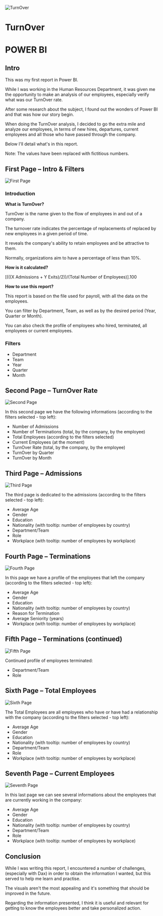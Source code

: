 ![TurnOver](https://github.com/AnaPatSilva/TurnOver-Power-BI-/blob/main/Images/TurnOver.jpg)
# TurnOver
# POWER BI

## Intro
This was my first report in Power BI.

While I was working in the Human Resources Department, it was given me the opportunity to make an analysis of our employees, especially verify what was our TurnOver rate.

After some research about the subject, I found out the wonders of Power BI and that was how our story begin.

When doing the TurnOver analysis, I decided to go the extra mile and analyze our employees, in terms of new hires, departures, current employees and all those who have passed through the company.

Below I'll detail what's in this report.

Note: The values have been replaced with fictitious numbers.

## First Page – Intro & Filters
 ![First Page](https://github.com/AnaPatSilva/TurnOver-Power-BI-/blob/main/Images/First_Page.jpg)
### Introduction
**What is TurnOver?**

TurnOver is the name given to the flow of employees in and out of a company.

The turnover rate indicates the percentage of replacements of replaced by new employees in a given period of time.

It reveals the company's ability to retain employees and be attractive to them.

Normally, organizations aim to have a percentage of less than 10%.

**How is it calculated?**

[(((X Admissions + Y Exits)/2))/(Total Number of Employees)].100

**How to use this report?**

This report is based on the file used for payroll, with all the data on the employees.

You can filter by Department, Team, as well as by the desired period (Year, Quarter or Month).

You can also check the profile of employees who hired, terminated, all employees or current employees.

### Filters
- Department
- Team
- Year
- Quarter
- Month

## Second Page – TurnOver Rate
![Second Page](https://github.com/AnaPatSilva/TurnOver-Power-BI-/blob/main/Images/Second_Page.jpg)

In this second page we have the following informations (according to the filters selected - top left):
- Number of Admissions
- Number of Terminations (total, by the company, by the employee)
- Total Employees (according to the filters selected)
- Current Employees (at the moment)
- TurnOver Rate (total, by the company, by the employee)
- TurnOver by Quarter
- TurnOver by Month

## Third Page – Admissions
![Third Page](https://github.com/AnaPatSilva/TurnOver-Power-BI-/blob/main/Images/Third_Page.jpg)

The third page is dedicated to the admissions (according to the filters selected - top left):
- Average Age
- Gender
- Education
- Nationality (with tooltip: number of employees by country)
- Department/Team
- Role
- Workplace (with tooltip: number of employees by workplace)

## Fourth Page – Terminations
![Fourth Page](https://github.com/AnaPatSilva/TurnOver-Power-BI/blob/main/Images/Fourth_Page.jpg)

In this page we have a profile of the employees that left the company (according to the filters selected - top left):
- Average Age
- Gender
- Education
- Nationality (with tooltip: number of employees by country)
- Reason for Termination
- Average Seniority (years)
- Workplace (with tooltip: number of employees by workplace)

## Fifth Page – Terminations (continued)
![Fifth Page](https://github.com/AnaPatSilva/TurnOver-Power-BI/blob/main/Images/Fifth_Page.jpg)

Continued profile of employees terminated:
- Department/Team
- Role

## Sixth Page – Total Employees
![Sixth Page](https://github.com/AnaPatSilva/TurnOver-Power-BI/blob/main/Images/Sixth_Page.jpg)

The Total Employees are all employees who have or have had a relationship with the company (according to the filters selected - top left):
- Average Age
- Gender
- Education
- Nationality (with tooltip: number of employees by country)
- Department/Team
- Role
- Workplace (with tooltip: number of employees by workplace)

## Seventh Page – Current Employees
![Seventh Page](https://github.com/AnaPatSilva/TurnOver-Power-BI/blob/main/Images/Seventh_Page.jpg)

In this last page we can see several informations about the employees that are currently working in the company:
- Average Age
- Gender
- Education
- Nationality (with tooltip: number of employees by country)
- Department/Team
- Role
- Workplace (with tooltip: number of employees by workplace)

## Conclusion
While I was writing this report, I encountered a number of challenges, (especially with Dax) in order to obtain the information I wanted, but this served to help me learn and practise.

The visuals aren't the most appealing and it's something that should be improved in the future.

Regarding the information presented, I think it is useful and relevant for getting to know the employees better and take personalized action.

